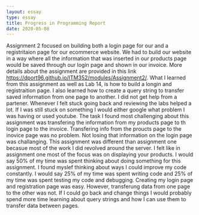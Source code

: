 ```yaml
---
layout: essay 
type: essay
title: Progress in Programming Report 
date: 2020-05-08
---
```

Assignment 2 focused on building both a login page for our and a registritaion page for our ecommerce website. We had to build our website in a way where 
all the information that was inserted in our products page would be saved through our login page and shown in our invoice. More details about the assignment 
are provided in this link https://dport96.github.io/ITM352/modules/Assignment2/. What I learned from this assignment as well as Lab 14, is how to build a longin 
and registraition page. I also learned how to create a query string to transfer saved information from one page to another. I did not get help from a partener. Whenever 
I felt stuck going back and reviewing the labs helped a lot. If I was still stuck on something I would either google what problem I was having or used youtube. The task I found 
most challenging about this assignment was transfering the information from my products page to th login page to the invoice. Transfering info from the proucts page to the inovice page was no 
problem. Not losing that information on the login page was challanging. This assignment was different than assignment one becasue most of the work I did revolved around the server. I felt like in 
assignment one most of the focus was on displaying your products. I would say 50% of my time was spent thinking about doing something for this assignment. I found myslef thinking about ways I could
improve my code constantly. I would say 25% of my time was spent writing code and 25% of my time was spent testing my code and debugging. Creating my login page and registration page was easy. However, 
transferung data from one page to the other was not. If I could go back and change things I would probably spend more time learning about query strings and how I can use them to transfer data between pages.
